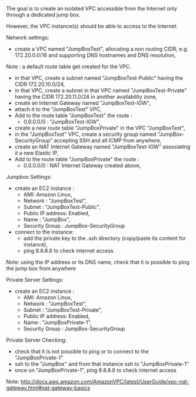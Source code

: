 The goal is to create an isolated VPC accessible from the Internet only through a dedicated jump box.

However, the VPC instance(s) should be able to access to the Internet.

Network settings:
- create a VPC named "JumpBoxTest", allocating a non routing CIDR, e.g. 172.20.0.0/16 and supporting DNS hostnames and DNS resolution,


Note : a default route table get created for the VPC.


- in that VPC, create a subnet named "JumpBoxTest-Public" having the CIDR 172.20.10.0/24,
- in that VPC, create a subnet in that VPC named "JumpBoxTest-Private" having the CIDR 172.20.11.0/24 in another availability zone,
- create an Internet Gateway named "JumpBoxTest-IGW",
- attach it to the "JumpBoxTest" VPC,
- Add to the route table "JumpBoxTest" the route :
  - 0.0.0.0/0 : "JumpBoxTest-IGW",
- create a new route table "JumpBoxPrivate" in the VPC "JumpBoxTest",
- in the "JumpBoxTest" VPC, create a security group named "JumpBox-SecurityGroup" accepting SSH and all ICMP from anywhere,
- create an NAT Internet Gateway named "JumpBoxTest-IGW" associating it a new Elastic IP,
- Add to the route table "JumpBoxPrivate" the route :
  - 0.0.0.0/0 : NAT Internet Gateway created above,

Jumpbox Settings:
- create an EC2 instance :
   - AMI: Amazon Linux,
   - Network : "JumpBoxTest",
   - Subnet : "JumpBoxTest-Public",
   - Public IP address: Enabled,
   - Name : "JumpBox",
   - Security Group : JumpBox-SecurityGroup
- connect to the instance:
  - add the private key to the .ssh directory (copy/paste its content for instance),
  - ping 8.8.8.8 to check internet access


Note: using the IP address or its DNS name, check that it is possible to ping the jump box from anywhere


Private Server Settings:
- create an EC2 instance :
   - AMI: Amazon Linux,
   - Network : "JumpBoxTest",
   - Subnet : "JumpBoxTest-Private",
   - Public IP address: Enabled,
   - Name : "JumpBoxPrivate-1",
   - Security Group : JumpBox-SecurityGroup

Private Server Checking:
- check that it is not possible to ping or to connect to the "JumpBoxPrivate-1"
- ssh to the "JumpBox" and from that instance ssh to "JumpBoxPrivate-1"
- once on "JumpBoxPrivate-1", ping 8.8.8.8 to check internet access

Note: http://docs.aws.amazon.com/AmazonVPC/latest/UserGuide/vpc-nat-gateway.html#nat-gateway-basics
